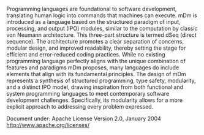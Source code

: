 Programming languages are foundational to software development, translating human logic into commands that machines can execute. mDm is introduced as a language based on the structured paradigm of input, processing, and output (IPO) modules, similar to the computation by classic von Neumann architecture. This three-part structure is termed dSeq (direct sequence). The architecture promotes a clear separation of concerns, modular design, and improved readability, thereby setting the stage for efficient and error-reduced coding practices.
While no existing programming language perfectly aligns with the unique combination of features and paradigms mDm proposes, many languages do include elements that align with its fundamental principles. The design of mDm represents a synthesis of structured programming, type safety, modularity, and a distinct IPO model, drawing inspiration from both functional and system programming languages to meet contemporary software development challenges. Specifically, its modularity allows for a more explicit approach to addressing every problem expressed.

Document under:
                                 Apache License
                           Version 2.0, January 2004
                        http://www.apache.org/licenses/